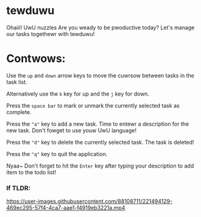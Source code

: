 # tewduwu

Ohaiii! UwU nuzzles Are you weady to be pwoductive today? Let's manage our tasks togethewr with tewduwu!

# Contwows:

Use the `up` and `down` arrow keys to move the cuwrsow between tasks in the task list.

Alternatively use the `k` key for up and the `j` key for down.

Press the `space bar` to mark or unmark the currently selected task as complete.

Press the `"a"` key to add a new task. Time to entewr a description for the new task. Don't fowget to use youw UwU language!

Press the `"d"` key to delete the currently selected task. The task is  deleted!

Press the `"q"` key to quit the application.

Nyaa~ Don't forget to hit the `Enter` key after typing your description to add item to the todo list!

### If TLDR:


https://user-images.githubusercontent.com/88108711/221494129-469ec295-57f4-4ca7-aae1-f4919eb3221a.mp4

